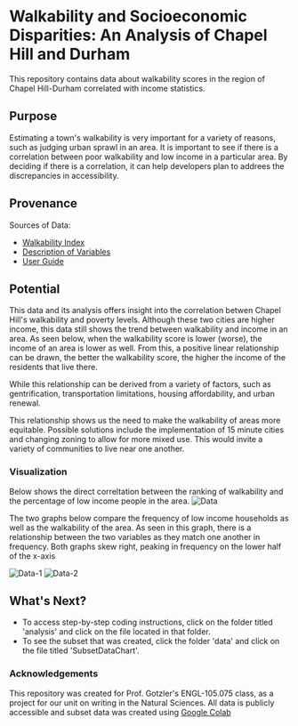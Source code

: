 # Walkability and Socioeconomic Disparities: An Analysis of Chapel Hill and Durham

This repository contains data about walkability scores in the region of Chapel Hill-Durham correlated with income statistics. 

## Purpose
Estimating a town's walkability is very important for a variety of reasons, such as judging urban sprawl in an area. It is important to see if there is a correlation between poor walkability and low income in a particular area. By deciding if there is a correlation, it can help developers plan to addrees the discrepancies in accessibility.

## Provenance
Sources of Data:

- [Walkability Index](https://catalog.data.gov/dataset/walkability-index7)
- [Description of Variables](https://www.epa.gov/smartgrowth/smart-location-mapping)
- [User Guide](https://www.epa.gov/sites/default/files/2021-06/documents/national_walkability_index_methodology_and_user_guide_june2021.pdf)

## Potential
This data and its analysis offers insight into the correlation betwen Chapel Hill's walkability and poverty levels. Although these two cities are higher income, this data still shows the trend between walkability and income in an area. As seen below, when the walkability score is lower (worse), the income of an area is lower as well. From this, a positive linear relationship can be drawn, the better the walkability score, the higher the income of the residents that live there. 

While this relationship can be derived from a variety of factors, such as gentrification, transportation limitations, housing affordability, and urban renewal.

This relationship shows us the need to make the walkability of areas more equitable. Possible solutions include the implementation of 15 minute cities and changing zoning to allow for more mixed use. This would invite a variety of communities to live near one another.

### Visualization
Below shows the direct correltation between the ranking of walkability and the percentage of low income people in the area. 
![Data](https://github.com/user-attachments/assets/c1291508-5e68-4344-874a-41576a051096)

The two graphs below compare the frequency of low income households as well as the walkability of the area. As seen in this graph, there is a relationship between the two variables as they match one another in frequency. Both graphs skew right, peaking in frequency on the lower half of the x-axis

![Data-1](https://github.com/user-attachments/assets/d969750b-693d-4580-a558-34b901167716)
![Data-2](https://github.com/user-attachments/assets/036139bd-2759-4dd1-a4b8-d9d91de3f31c)

## What's Next?
* To access step-by-step coding instructions, click on the folder titled 'analysis' and click on the file located in that folder.
* To see the subset that was created, click the folder 'data' and click on the file titled 'SubsetDataChart'.

### Acknowledgements
This repository was created for Prof. Gotzler's ENGL-105.075 class, as a project for our unit on writing in the Natural Sciences. All data is publicly accessible and subset data was created using [Google Colab](https://colab.research.google.com)

